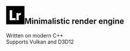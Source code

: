 <img width="50" align="left" src="/Resources/Icons/app-icon.png">

## Minimalistic render engine
Written on modern C++ <br>
Supports Vulkan and D3D12 <br>
